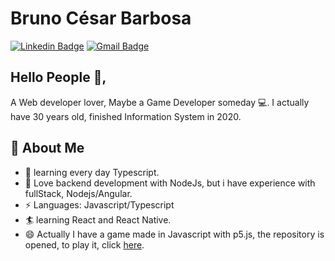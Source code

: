 # Bruno César Barbosa

[![Linkedin Badge](https://img.shields.io/badge/-BrunoBarbosa-blue?style=flat-square&logo=Linkedin&logoColor=white&link=https://www.linkedin.com/in/bruno-barbosa-35294718a/)](https://www.linkedin.com/in/bruno-barbosa-35294718a/)
[![Gmail Badge](https://img.shields.io/badge/-bruno.cbarbosa90@gmail.com-c14438?style=flat-square&logo=Gmail&logoColor=white&link=mailto:bruno.cbarbosa90@gmail.com)](mailto:bruno.cbarbosa90@gmail.com)

## Hello People 👋,           
A Web developer lover, Maybe a Game Developer someday 💻. I actually have 30 years old, finished Information System in 2020.

## 🧐 About Me
- 🔭 learning every day Typescript.
- 🌱 Love backend development with NodeJs, but i have experience with fullStack, Nodejs/Angular. 
- ⚡ Languages: Javascript/Typescript
- 🏄‍ learning React and React Native.
- 😄 Actually I have a game made in Javascript with p5.js, the repository is opened, to play it, click [here](https://biohazard-escape.netlify.app).
